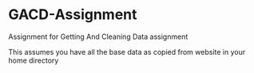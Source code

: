 # GACD-Assignment
Assignment for Getting And Cleaning Data assignment

This assumes you have all the base data as copied from website in your home directory

